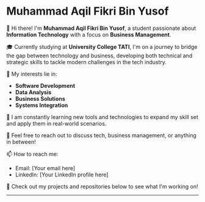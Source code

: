 # Muhammad Aqil Fikri Bin Yusof

👋 Hi there! I'm **Muhammad Aqil Fikri Bin Yusof**, a student passionate about **Information Technology** with a focus on **Business Management**.

🎓 Currently studying at **University College TATI**, I'm on a journey to bridge the gap between technology and business, developing both technical and strategic skills to tackle modern challenges in the tech industry.

🔧 My interests lie in:
- **Software Development**
- **Data Analysis**
- **Business Solutions**
- **Systems Integration**

🌱 I am constantly learning new tools and technologies to expand my skill set and apply them in real-world scenarios.

💬 Feel free to reach out to discuss tech, business management, or anything in between!

📫 How to reach me:
- Email: [Your email here]
- LinkedIn: [Your LinkedIn profile here]

📄 Check out my projects and repositories below to see what I'm working on!

---

